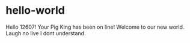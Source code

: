 # hello-world
Hello 12607!
Your Pig King has been on line!
Welcome to our new world.
Laugh no live 
I dont understand.
